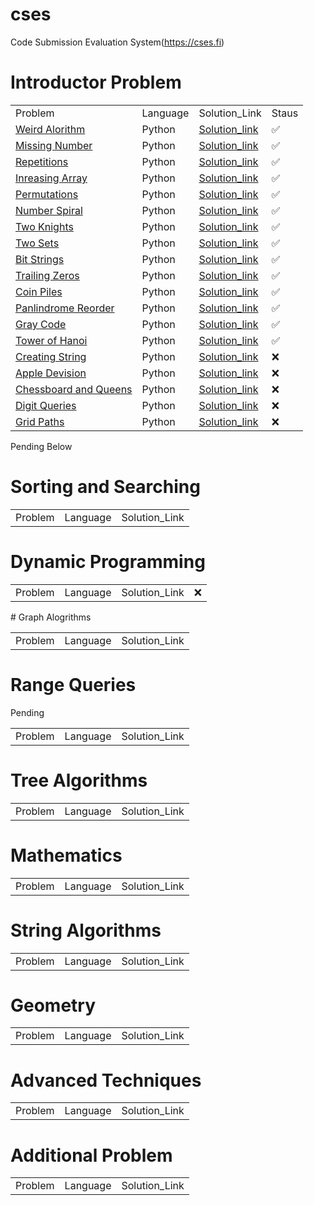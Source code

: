 # cses
Code Submission Evaluation System(https://cses.fi)
# Introductor Problem

<table align="center"> 
<tr>
<td>Problem</td>
<td>Language</td>
<td>Solution_Link</td>
  <td> Staus </td>
</tr>

<tr>
<td><a href="https://cses.fi/problemset/task/1068"> Weird Alorithm </a></td>
<td>Python</td>
<td><a href="https://github.com/GENRATECODE/cses/blob/main/Weird_Algorithm.py">Solution_link</a></td>
  <td>✅</td>
</tr>

<tr>
<td><a href="https://cses.fi/problemset/task/1083"> Missing Number </a></td>
<td>Python</td>
<td><a href="https://github.com/GENRATECODE/cses/blob/main/Missing_Number.py">Solution_link</a></td>
  <td>✅</td>
</tr>

<tr>
<td><a href="https://cses.fi/problemset/task/1069"> Repetitions </a></td>
<td>Python</td>
<td><a href="https://github.com/GENRATECODE/cses/blob/main/Repetitions.py">Solution_link</a></td>
<td>✅</td>
</tr>

<tr>
<td><a href="https://cses.fi/problemset/task/1094"> Inreasing Array </a></td>
<td>Python</td>
<td><a href="https://github.com/GENRATECODE/cses/blob/main/Increasing_Array.py">Solution_link</a></td>
<td>✅</td>
  </tr>

<tr>
<td><a href="https://cses.fi/problemset/task/1070"> Permutations </a></td>
<td>Python</td>
<td><a href="https://github.com/GENRATECODE/cses/blob/main/Permutations.py">Solution_link</a></td>
<td>✅</td>
  </tr>

<tr>
<td><a href="https://cses.fi/problemset/task/1071">Number Spiral</a></td>
<td>Python</td>
<td><a href="https://github.com/GENRATECODE/cses/blob/main/Number_spiral.py">Solution_link</a></td>
<td>✅</td>
  </tr>

<tr>
<td><a href="https://cses.fi/problemset/task/1072">Two Knights </a></td>
<td>Python</td>
<td><a href="https://github.com/GENRATECODE/cses/blob/main/Two_Knights.py">Solution_link</a></td>
<td>✅</td>
  </tr>

<tr>
<td><a href="https://cses.fi/problemset/task/1092"> Two Sets </a></td>
<td>Python</td>
<td><a href="https://github.com/GENRATECODE/cses/blob/main/Two_Set.py">Solution_link</a></td>
<td>✅</td>
  </tr>

<tr>
<td><a href="https://cses.fi/problemset/task/1617"> Bit Strings </a></td>
<td>Python</td>
<td><a href="https://github.com/GENRATECODE/cses/blob/main/Bit_Strings.py">Solution_link</a></td>
<td>✅</td>
  </tr>

<tr>
<td><a href="https://cses.fi/problemset/task/1618"> Trailing Zeros </a></td>
<td>Python</td>
<td><a href="https://github.com/GENRATECODE/cses/blob/main/Trailing_Zeros.py ">Solution_link</a></td>
<td>✅</td>
  </tr>

<tr>
<td><a href="https://cses.fi/problemset/task/1754"> Coin Piles </a></td>
<td>Python</td>
<td><a href="https://github.com/GENRATECODE/cses/blob/main/Coin_Piles.py">Solution_link</a></td>
<td>✅</td>
  </tr>

<tr>
<td><a href="https://cses.fi/problemset/task/1755">Panlindrome Reorder </a></td>
<td>Python</td>
<td><a href="https://github.com/GENRATECODE/cses/blob/main/Palindrome_Reoder.py">Solution_link</a></td>
  <td>✅</td>
  </tr>

<tr>
<td><a href="https://cses.fi/problemset/task/2205"> Gray Code </a></td>
<td>Python</td>
<td><a href="https://github.com/GENRATECODE/cses/blob/main/Gray_code.py">Solution_link</a></td>
   <td>✅</td>
</tr>

<tr>
<td><a href="https://cses.fi/problemset/task/2165">Tower of Hanoi</a></td>
<td>Python</td>
<td><a href="https://github.com/GENRATECODE/cses/blob/main/Tower_of_Brahma.py">Solution_link</a></td>
 <td>✅</td>
</tr>

<tr>
<td><a href="https://cses.fi/problemset/task/1622">Creating String </a></td>
<td>Python</td>
<td><a href="">Solution_link</a></td>
  <td> ❌</td>
</tr>

<tr>
<td><a href="https://cses.fi/problemset/task/1623"> Apple Devision </a></td>
<td>Python</td>
<td><a href="">Solution_link</a></td>
  <td> ❌</td>
</tr>

<tr>
<td><a href="https://cses.fi/problemset/task/1624">Chessboard and Queens</a></td>
<td>Python</td>
<td><a href="">Solution_link</a></td>
  <td> ❌</td>
</tr>

<tr>
<td><a href="https://cses.fi/problemset/task/2431">Digit Queries  </a></td>
<td>Python</td>
<td><a href="">Solution_link</a></td>
  <td> ❌</td>
</tr>

<tr>
<td><a href="https://cses.fi/problemset/task/1625"> Grid Paths </a></td>
<td>Python</td>
<td><a href="">Solution_link</a></td>
  <td> ❌</td>
</tr>
</table>

<p>Pending Below </p>

# Sorting and Searching 
<table> 
<tr>
<td>Problem</td>
<td>Language</td>
<td>Solution_Link</td>

</tr>
  
</table>


# Dynamic Programming
<table> 
<tr>
<td>Problem</td>
<td>Language</td>
<td>Solution_Link</td>
  <td> ❌</td>
</tr>
  </table>
# Graph Alogrithms
<table> 
<tr>
<td>Problem</td>
<td>Language</td>
<td>Solution_Link</td>
  
</tr>
  </table>
  
# Range Queries
<p>Pending</p>
<table> 
<tr>
<td>Problem</td>
<td>Language</td>
<td>Solution_Link</td>
  
</tr>
  </table>

# Tree Algorithms
<table> 
<tr>
<td>Problem</td>
<td>Language</td>
<td>Solution_Link</td>
</tr>
  </table>

# Mathematics
<table> 
<tr>
<td>Problem</td>
<td>Language</td>
<td>Solution_Link</td>
</tr>
  
  </table>

# String Algorithms
<table> 
<tr>
<td>Problem</td>
<td>Language</td>
<td>Solution_Link</td>
</tr>
  
  </table>


# Geometry 
<table> 
<tr>
<td>Problem</td>
<td>Language</td>
<td>Solution_Link</td>
</tr>
  
  </table>


# Advanced Techniques
<table> 
<tr>
<td>Problem</td>
<td>Language</td>
<td>Solution_Link</td>
</tr>
  </table>
  
  
# Additional Problem 
<table> 
<tr>
<td>Problem</td>
<td>Language</td>
<td>Solution_Link</td>
</tr>
  
  </table>


